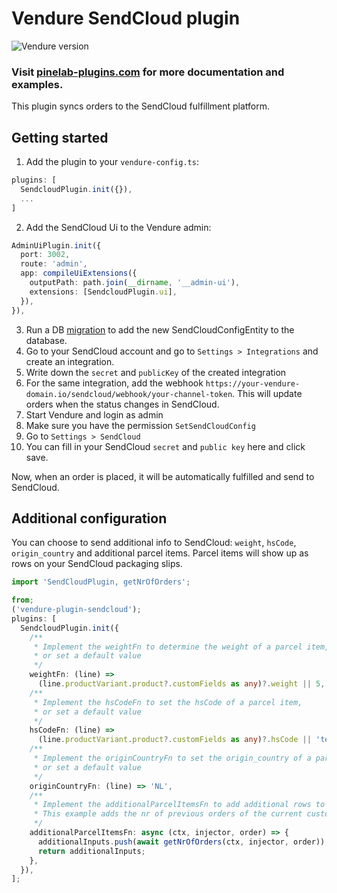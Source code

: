 # Vendure SendCloud plugin

![Vendure version](https://img.shields.io/npm/dependency-version/vendure-plugin-sendcloud/dev/@vendure/core)

### Visit [pinelab-plugins.com](https://pinelab-plugins.com/plugin/vendure-plugin-sendcloud) for more documentation and examples.

This plugin syncs orders to the SendCloud fulfillment platform.

## Getting started

1. Add the plugin to your `vendure-config.ts`:

```ts
plugins: [
  SendcloudPlugin.init({}),
  ...
]
```

2. Add the SendCloud Ui to the Vendure admin:

```ts
AdminUiPlugin.init({
  port: 3002,
  route: 'admin',
  app: compileUiExtensions({
    outputPath: path.join(__dirname, '__admin-ui'),
    extensions: [SendcloudPlugin.ui],
  }),
}),
```

3. Run a DB [migration](https://www.vendure.io/docs/developer-guide/migrations/) to add the new SendCloudConfigEntity to
   the database.
4. Go to your SendCloud account and go to `Settings > Integrations` and create an integration.
5. Write down the `secret` and `publicKey` of the created integration
6. For the same integration, add the webhook `https://your-vendure-domain.io/sendcloud/webhook/your-channel-token`. This
   will update orders when the status changes in SendCloud.
7. Start Vendure and login as admin
8. Make sure you have the permission `SetSendCloudConfig`
9. Go to `Settings > SendCloud`
10. You can fill in your SendCloud `secret` and `public key` here and click save.

Now, when an order is placed, it will be automatically fulfilled and send to SendCloud.

## Additional configuration

You can choose to send additional info to SendCloud: `weight`, `hsCode`, `origin_country` and additional parcel items.
Parcel items will show up as rows on your SendCloud packaging slips.

```ts
import 'SendCloudPlugin, getNrOfOrders';

from;
('vendure-plugin-sendcloud');
plugins: [
  SendcloudPlugin.init({
    /**
     * Implement the weightFn to determine the weight of a parcel item,
     * or set a default value
     */
    weightFn: (line) =>
      (line.productVariant.product?.customFields as any)?.weight || 5,
    /**
     * Implement the hsCodeFn to set the hsCode of a parcel item,
     * or set a default value
     */
    hsCodeFn: (line) =>
      (line.productVariant.product?.customFields as any)?.hsCode || 'test hs',
    /**
     * Implement the originCountryFn to set the origin_country of a parcel item,
     * or set a default value
     */
    originCountryFn: (line) => 'NL',
    /**
     * Implement the additionalParcelItemsFn to add additional rows to the SendCloud order.
     * This example adds the nr of previous orders of the current customer to SendCloud
     */
    additionalParcelItemsFn: async (ctx, injector, order) => {
      additionalInputs.push(await getNrOfOrders(ctx, injector, order));
      return additionalInputs;
    },
  }),
];
```
